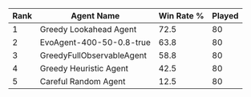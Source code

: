| Rank | Agent Name | Win Rate % | Played |
|------|------------|----------|--------|
| 1 | Greedy Lookahead Agent | 72.5 | 80 |
| 2 | EvoAgent-400-50-0.8-true | 63.8 | 80 |
| 3 | GreedyFullObservableAgent | 58.8 | 80 |
| 4 | Greedy Heuristic Agent | 42.5 | 80 |
| 5 | Careful Random Agent | 12.5 | 80 |